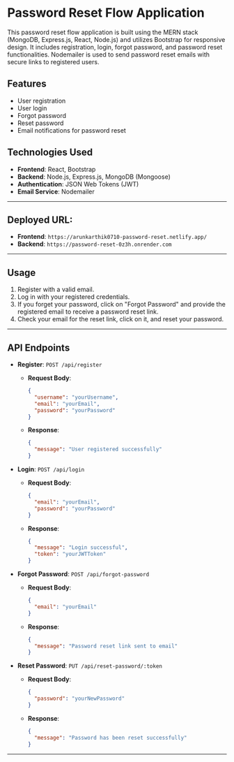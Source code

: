 # Password Reset Flow Application

This password reset flow application is built using the MERN stack (MongoDB, Express.js, React, Node.js) and utilizes Bootstrap for responsive design. It includes registration, login, forgot password, and password reset functionalities. Nodemailer is used to send password reset emails with secure links to registered users.

## Features

- User registration
- User login
- Forgot password
- Reset password
- Email notifications for password reset

## Technologies Used

- **Frontend**: React, Bootstrap
- **Backend**: Node.js, Express.js, MongoDB (Mongoose)
- **Authentication**: JSON Web Tokens (JWT)
- **Email Service**: Nodemailer

---

## Deployed URL:

- **Frontend**: `https://arunkarthik0710-password-reset.netlify.app/`
- **Backend**: `https://password-reset-0z3h.onrender.com`

---

## Usage

1. Register with a valid email.
2. Log in with your registered credentials.
3. If you forget your password, click on "Forgot Password" and provide the registered email to receive a password reset link.
4. Check your email for the reset link, click on it, and reset your password.

---

## API Endpoints

- **Register**: `POST /api/register`

  - **Request Body**:
    ```json
    {
      "username": "yourUsername",
      "email": "yourEmail",
      "password": "yourPassword"
    }
    ```
  - **Response**:
    ```json
    {
      "message": "User registered successfully"
    }
    ```

- **Login**: `POST /api/login`

  - **Request Body**:
    ```json
    {
      "email": "yourEmail",
      "password": "yourPassword"
    }
    ```
  - **Response**:
    ```json
    {
      "message": "Login successful",
      "token": "yourJWTToken"
    }
    ```

- **Forgot Password**: `POST /api/forgot-password`

  - **Request Body**:
    ```json
    {
      "email": "yourEmail"
    }
    ```
  - **Response**:
    ```json
    {
      "message": "Password reset link sent to email"
    }
    ```

- **Reset Password**: `PUT /api/reset-password/:token`
  - **Request Body**:
    ```json
    {
      "password": "yourNewPassword"
    }
    ```
  - **Response**:
    ```json
    {
      "message": "Password has been reset successfully"
    }
    ```

---
